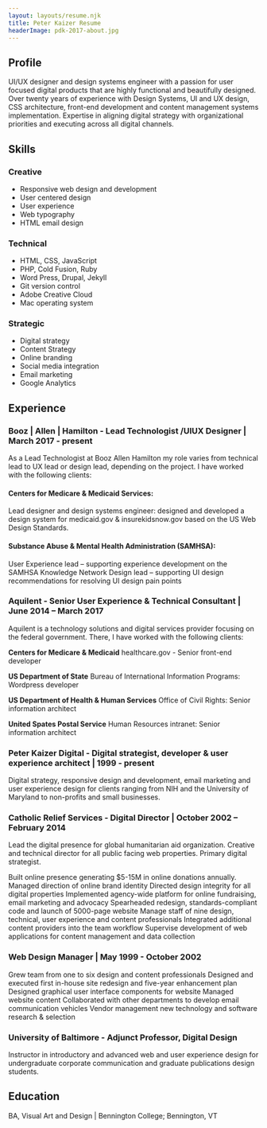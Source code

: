 ```yaml
---
layout: layouts/resume.njk
title: Peter Kaizer Resume
headerImage: pdk-2017-about.jpg
---
```


## Profile

UI/UX designer and design systems engineer with a passion for user focused digital products that are highly functional and beautifully designed. Over twenty years of experience with Design Systems, UI and UX design, CSS architecture, front-end development and content management systems implementation. Expertise in aligning digital strategy with organizational priorities and executing across all digital channels.

## Skills

<div class="skills">
<div>
<h3>Creative</h3>
<ul>
<li>Responsive web design and development</li>
<li>User centered design</li>
<li>User experience</li>
<li>Web typography</li>
<li>HTML email design</li>
</ul>
</div>
<div>
<h3>Technical</h3>
<ul>
<li>HTML, CSS, JavaScript</li>
<li>PHP, Cold Fusion, Ruby</li>
<li>Word Press, Drupal, Jekyll</li>
<li>Git version control</li>
<li>Adobe Creative Cloud</li>
<li>Mac operating system</li>
</ul>
</div>
<div>
<h3>Strategic</h3>
<ul>
<li>Digital strategy</li>
<li>Content Strategy</li>
<li>Online branding</li>
<li>Social media integration</li>
<li>Email marketing</li>
<li>Google Analytics</li>
</ul>
</div>
</div>

## Experience
### Booz | Allen | Hamilton - Lead Technologist /UIUX Designer | March 2017 - present
As a Lead Technologist at Booz Allen Hamilton my role varies from technical lead to UX lead or design lead, depending on the project. I have worked with the following clients:

#### Centers for Medicare & Medicaid Services:
Lead  designer and design systems engineer: designed and developed a design system for medicaid.gov & insurekidsnow.gov based on the US Web Design Standards.

#### Substance Abuse & Mental Health Administration (SAMHSA):
User Experience lead – supporting experience development on the SAMHSA Knowledge Network
Design lead – supporting UI design recommendations for resolving UI design pain points

### Aquilent - Senior User Experience & Technical Consultant | June 2014 – March 2017
Aquilent is a technology solutions and digital services provider focusing on the federal government. There, I have worked with the following clients:

**Centers for Medicare & Medicaid** healthcare.gov - Senior front-end developer

**US Department of State** Bureau of International Information Programs: Wordpress developer

**US Department of Health & Human Services** Office of Civil Rights: Senior information architect

**United Spates Postal Service**  Human Resources intranet: Senior information architect

### Peter Kaizer Digital - Digital strategist, developer & user experience architect | 1999 - present
Digital strategy, responsive design and development, email marketing and user experience design for clients ranging from NIH and the University of Maryland to non-profits and small businesses.

### Catholic Relief Services - Digital Director | October 2002 – February 2014
Lead the digital presence for global humanitarian aid organization.  Creative and technical director for all public facing web properties. Primary digital strategist.

Built online presence generating $5-15M in online donations annually.
Managed direction of online brand identity
Directed design integrity for all digital properties
Implemented agency-wide platform for online fundraising, email marketing and advocacy
Spearheaded redesign, standards-compliant code and launch of 5000-page website
Manage staff of nine design, technical, user experience and content professionals
Integrated additional content providers into the team workflow
Supervise development of web applications for content management and data collection

### Web Design Manager | May 1999 - October 2002
Grew team from one to six design and content professionals
Designed and executed first in-house site redesign and five-year enhancement plan
Designed graphical user interface components for website
Managed website content
Collaborated with other departments to develop email communication vehicles
Vendor management  new technology and software research & selection

### University of Baltimore - Adjunct Professor, Digital Design
Instructor in introductory and advanced web and user experience design for undergraduate corporate communication and graduate publications design students.

## Education
BA, Visual Art and Design | Bennington College; Bennington, VT

